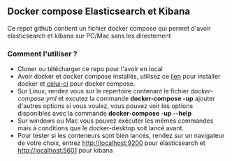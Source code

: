 <h2>Docker compose Elasticsearch et Kibana</h2>
<p>Ce repot github contient un fichier docker compose qui permet d'avoir elasticsearch et kibana sur PC/Mac sans les directement</p>

<h3>Comment l'utiliser ?</h3>
<ul>
    <li>Cloner ou télécharger ce repo pour l'avoir en local</li>
    <li>Avoir docker et docker compose installés, utilisez ce <a href="https://docs.docker.com/engine/install">lien</a> pour installer docker et <a href="https://docs.docker.com/compose/install/">celui-ci</a> pour docker compose.</li>
    <li>
    Sur Linux, rendez vous sur le repertoire contenant le fichier <i>docker-compose.yml</i> et excutez la commande <b>docker-compose -up</b> ajouter d'autres options si vous voulez, vous pouvez voir les options disponibles avec la commande <b>docker-compose -up --help</b>
    </li>
    <li>
     Sur windows ou Mac vous pouvez exécuter les mêmes commandes mais à conditions que le docker-desktop soit lancé avant.
    </li>
    <li>
      Pour tester si les conteneurs sont bien lancés, rendez sur un navigateur de votre choix, entrez <a href="http://localhost:9200">http://localhost:9200</a> pour elasticsearch et <a href="http://localhost:5601">http://localhost:5601</a>
      pour kibana
    </li>
</ul>